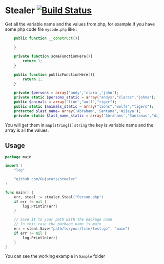 # Stealer [![Build Status](https://secure.travis-ci.org/Gujarats/stealer.png)](http://travis-ci.org/Gujarats/stealer)
Get all the variable name and the values from php, for example if you have some php code file `mycode.php` like : 

```php
    public function __construct(){
    
    }
    
    private function someFunctionHere(){
        return 1;
    }
    
    public function publicFunctionHere(){
        return 1;
    }
    
    private $persons = array('andy','clara','john');
    private static $persons_static = array("andys","claras","johns");
    public $animals = array("lion","wolf","tiger");
    public static $animals_static = array("lions","wolfs","tigers");
    protected $last_name= array('Abraham','Santana','Wijaya');
    private static $last_name_static = array('Abrahams','Santanas','Wijayas');
```

You will get them in `map[string][]string` the key is variable name and the array is all the values.

## Usage

```go
package main

import (
	"log"

	"github.com/Gujarats/stealer"
)

func main() {
	err, steal := stealer.Steal("Person.php")
	if err != nil {
		log.Println(err)
	}

    // Save it to your path with the package name.
    // In this case the package name is main
	err = steal.Save("path/to/your/file/test.go", "main")
	if err != nil {
		log.Println(err)
	}
}

```

You can see the working example in `Sample` folder

